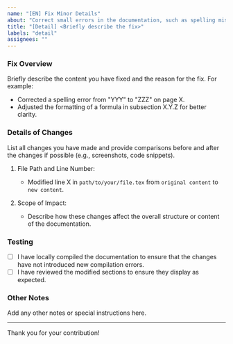 ```yaml
---
name: "[EN] Fix Minor Details"
about: "Correct small errors in the documentation, such as spelling mistakes, formatting issues, or minor logical errors"
title: "[Detail] <Briefly describe the fix>"
labels: "detail"
assignees: ""
---
```


### Fix Overview

Briefly describe the content you have fixed and the reason for the fix. For example:

- Corrected a spelling error from "YYY" to "ZZZ" on page X.
- Adjusted the formatting of a formula in subsection X.Y.Z for better clarity.

### Details of Changes

List all changes you have made and provide comparisons before and after the changes if possible (e.g., screenshots, code snippets).

1. File Path and Line Number:
   - Modified line X in `path/to/your/file.tex` from `original content` to `new content`.

2. Scope of Impact:
   - Describe how these changes affect the overall structure or content of the documentation.

### Testing

- [ ] I have locally compiled the documentation to ensure that the changes have not introduced new compilation errors.
- [ ] I have reviewed the modified sections to ensure they display as expected.

### Other Notes

Add any other notes or special instructions here.

---

Thank you for your contribution! 